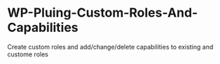 # WP-Pluing-Custom-Roles-And-Capabilities
Create custom roles and add/change/delete capabilities to existing and custome roles
